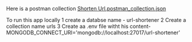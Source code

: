 
Here is a postman collection [Shorten Url.postman_collection.json](https://github.com/imkeshriraj/UrlShortnerApis/files/14354455/Shorten.Url.postman_collection.json)

To run this app locally
1 create a databse name - url-shortener
2 Create a collection name urls
3 Create aa .env file witht his content- MONGODB_CONNECT_URI='mongodb://localhost:27017/url-shortener'
